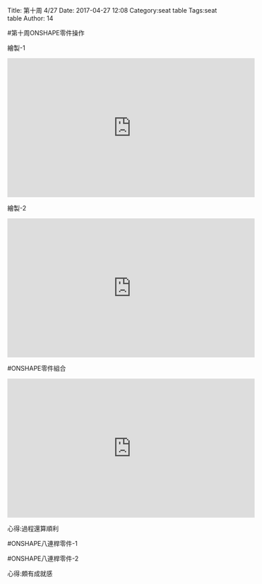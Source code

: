 Title: 第十周 4/27
Date: 2017-04-27 12:08
Category:seat table
Tags:seat table
Author: 14



<!-- PELICAN_END_SUMMARY -->


#第十周ONSHAPE零件操作
 
 繪製-1
 <iframe width="560" height="315" src="https://www.youtube.com/embed/Tr0cVDwbFO8" frameborder="0" allowfullscreen></iframe>
 
 繪製-2
 <iframe width="560" height="315" src="https://www.youtube.com/embed/nRZkB5dA1-A" frameborder="0" allowfullscreen></iframe>
 
#ONSHAPE零件組合
 
<iframe width="560" height="315" src="https://www.youtube.com/embed/kXJj15IVjX0" frameborder="0" allowfullscreen></iframe>

心得:過程還算順利


#ONSHAPE八連桿零件-1



#ONSHAPE八連桿零件-2




心得:頗有成就感

